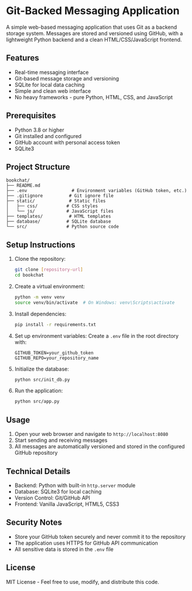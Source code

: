 # Git-Backed Messaging Application

A simple web-based messaging application that uses Git as a backend storage system. Messages are stored and versioned using GitHub, with a lightweight Python backend and a clean HTML/CSS/JavaScript frontend.

## Features

- Real-time messaging interface
- Git-based message storage and versioning
- SQLite for local data caching
- Simple and clean web interface
- No heavy frameworks - pure Python, HTML, CSS, and JavaScript

## Prerequisites

- Python 3.8 or higher
- Git installed and configured
- GitHub account with personal access token
- SQLite3

## Project Structure

```
bookchat/
├── README.md
├── .env                 # Environment variables (GitHub token, etc.)
├── .gitignore          # Git ignore file
├── static/             # Static files
│   ├── css/           # CSS styles
│   └── js/            # JavaScript files
├── templates/          # HTML templates
├── database/          # SQLite database
└── src/               # Python source code
```

## Setup Instructions

1. Clone the repository:
   ```bash
   git clone [repository-url]
   cd bookchat
   ```

2. Create a virtual environment:
   ```bash
   python -m venv venv
   source venv/bin/activate  # On Windows: venv\Scripts\activate
   ```

3. Install dependencies:
   ```bash
   pip install -r requirements.txt
   ```

4. Set up environment variables:
   Create a `.env` file in the root directory with:
   ```
   GITHUB_TOKEN=your_github_token
   GITHUB_REPO=your_repository_name
   ```

5. Initialize the database:
   ```bash
   python src/init_db.py
   ```

6. Run the application:
   ```bash
   python src/app.py
   ```

## Usage

1. Open your web browser and navigate to `http://localhost:8080`
2. Start sending and receiving messages
3. All messages are automatically versioned and stored in the configured GitHub repository

## Technical Details

- Backend: Python with built-in `http.server` module
- Database: SQLite3 for local caching
- Version Control: Git/GitHub API
- Frontend: Vanilla JavaScript, HTML5, CSS3

## Security Notes

- Store your GitHub token securely and never commit it to the repository
- The application uses HTTPS for GitHub API communication
- All sensitive data is stored in the `.env` file

## License

MIT License - Feel free to use, modify, and distribute this code.
